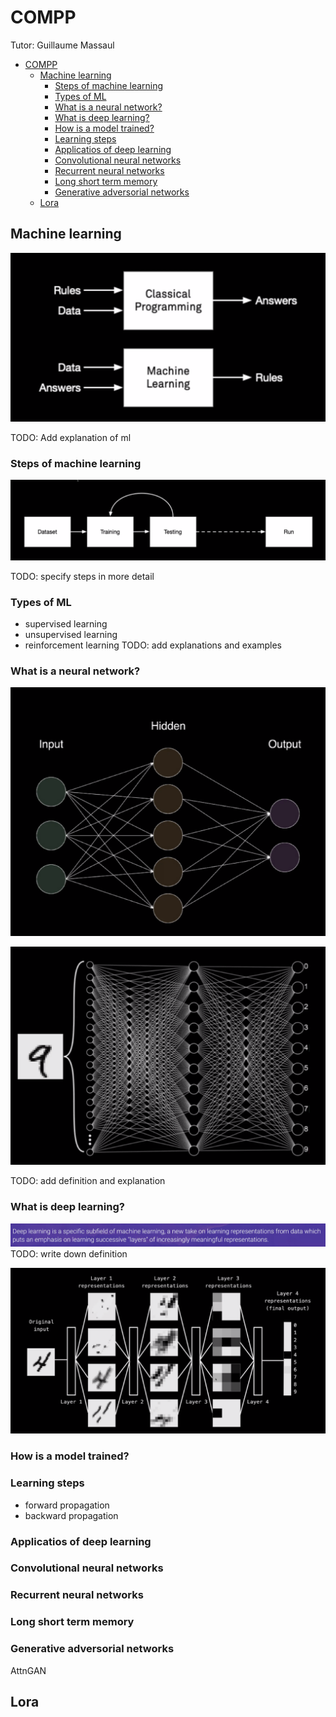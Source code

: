 # COMPP
Tutor: Guillaume Massaul

- [COMPP](#compp)
  - [Machine learning](#machine-learning)
    - [Steps of machine learning](#steps-of-machine-learning)
    - [Types of ML](#types-of-ml)
    - [What is a neural network?](#what-is-a-neural-network)
    - [What is deep learning?](#what-is-deep-learning)
    - [How is a model trained?](#how-is-a-model-trained)
    - [Learning steps](#learning-steps)
    - [Applicatios of deep learning](#applicatios-of-deep-learning)
    - [Convolutional neural networks](#convolutional-neural-networks)
    - [Recurrent neural networks](#recurrent-neural-networks)
    - [Long short term memory](#long-short-term-memory)
    - [Generative adversorial networks](#generative-adversorial-networks)
  - [Lora](#lora)


## Machine learning
![ML Explained simplified](ml%20explained%20simply.png)

TODO: Add explanation of ml

### Steps of machine learning
![ML Steps](ml%20steps.png)

TODO: specify steps in more detail

### Types of ML
- supervised learning
- unsupervised learning
- reinforcement learning
TODO: add explanations and examples

### What is a neural network?
![Neural network](neural%20network.png)

![Neural network 2](neural%20network%202.png)

TODO: add definition and explanation

### What is deep learning?
![Deep learning](deep%20learning.png)
TODO: write down definition

![Deep learning detail](deep%20learning%20detail.png)

### How is a model trained?


### Learning steps
- forward propagation
- backward propagation

### Applicatios of deep learning

### Convolutional neural networks

### Recurrent neural networks

### Long short term memory

### Generative adversorial networks

AttnGAN

## Lora